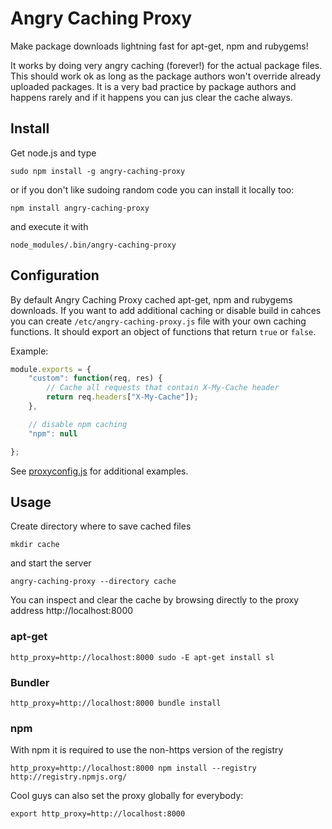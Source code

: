 # Angry Caching Proxy

Make package downloads lightning fast for apt-get, npm and rubygems!

It works by doing very angry caching (forever!) for the actual package files.
This should work ok as long as the package authors won't override already
uploaded packages. It is a very bad practice by package authors and happens
rarely and if it happens you can jus clear the cache always.


## Install

Get node.js and type

    sudo npm install -g angry-caching-proxy

or if you don't like sudoing random code you can install it locally too:

    npm install angry-caching-proxy

and execute it with

    node_modules/.bin/angry-caching-proxy

## Configuration

By default Angry Caching Proxy cached apt-get, npm and rubygems downloads.  If
you want to add additional caching or disable build in cahces you can create
`/etc/angry-caching-proxy.js` file with your own caching functions.  It should
export an object of functions that return `true` or `false`.

Example:

```javascript
module.exports = {
    "custom": function(req, res) {
        // Cache all requests that contain X-My-Cache header
        return req.headers["X-My-Cache"]);
    },

    // disable npm caching
    "npm": null

};

```

See
[proxyconfig.js](https://github.com/epeli/angry-caching-proxy/blob/master/proxyconfig.js)
for additional examples.


## Usage

Create directory where to save cached files

    mkdir cache

and start the server

    angry-caching-proxy --directory cache

You can inspect and clear the cache by browsing directly to the proxy address
http://localhost:8000

### apt-get

    http_proxy=http://localhost:8000 sudo -E apt-get install sl

### Bundler

    http_proxy=http://localhost:8000 bundle install

### npm

With npm it is required to use the non-https version of the registry

    http_proxy=http://localhost:8000 npm install --registry http://registry.npmjs.org/


Cool guys can also set the proxy globally for everybody:

    export http_proxy=http://localhost:8000

